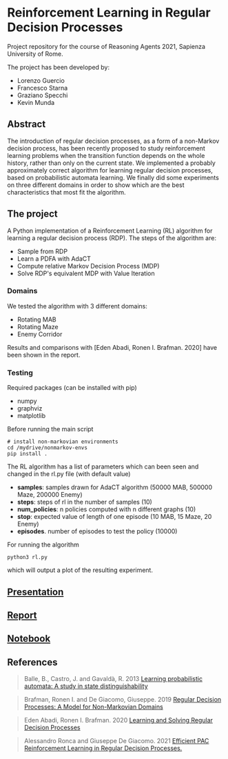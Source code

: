 # Reinforcement Learning in Regular Decision Processes
Project repository for the course of Reasoning Agents 2021, Sapienza University of Rome. 

The project has been developed by:
- Lorenzo Guercio 
- Francesco Starna
- Graziano Specchi
- Kevin Munda

## Abstract
The introduction of regular decision processes, as a form of a non-Markov decision process, has been recently proposed to study reinforcement learning problems when the transition function depends on the whole history, rather than only on the current state. We implemented a probably approximately correct algorithm for learning regular decision processes, based on probabilistic automata learning. We finally did some experiments on three different domains in order to show which are the best characteristics that most fit the algorithm.

## The project
A Python implementation of a Reinforcement Learning (RL) algorithm for learning a regular decision process (RDP). The steps of the algorithm are:
- Sample from RDP
- Learn a PDFA with AdaCT
- Compute relative Markov Decision Process (MDP)
- Solve RDP's equivalent MDP with Value Iteration

### Domains
We tested the algorithm with 3 different domains:
- Rotating MAB
- Rotating Maze
- Enemy Corridor

Results and comparisons with [Eden Abadi, Ronen I. Brafman. 2020] have been shown in the report. 

### Testing
Required packages (can be installed with pip)
- numpy
- graphviz
- matplotlib

Before running the main script
```
# install non-markovian environments
cd /mydrive/nonmarkov-envs
pip install .
```

The RL algorithm has a list of parameters which can been seen and changed in the rl.py file (with default value)
- **samples**: samples drawn for AdaCT algorithm (50000 MAB, 500000 Maze, 200000 Enemy)
- **steps**: steps of rl in the number of samples (10)
- **num_policies**: n policies computed with n different graphs (10)
- **stop**: expected value of length of one episode (10 MAB, 15 Maze, 20 Enemy)
- **episodes**. number of episodes to test the policy (10000)

For running the algorithm
```
python3 rl.py
```

which will output a plot of the resulting experiment.

## [Presentation](https://github.com/gracaliffo94/Reasoning-Agents-Project/blob/main/RA_Project_Presentation.pdf)
## [Report](https://github.com/gracaliffo94/Reasoning-Agents-Project/blob/main/RA_Project_Report.pdf)
## [Notebook](https://github.com/gracaliffo94/Reasoning-Agents-Project/blob/main/RA_Project.ipynb)

## References
> Balle, B., Castro, J. and Gavaldà, R. 2013
[Learning probabilistic automata: A study in state distinguishability](https://borjaballe.github.io/papers/tcs13.pdf)

> Brafman, Ronen I. and De Giacomo, Giuseppe. 2019
[Regular Decision Processes: A Model for Non-Markovian Domains](https://www.ijcai.org/proceedings/2019/766)

> Eden Abadi, Ronen I. Brafman. 2020
[Learning and Solving Regular Decision Processes](https://arxiv.org/pdf/2003.01008.pdf)

> Alessandro Ronca and Giuseppe De Giacomo. 2021
[Efficient PAC Reinforcement Learning in Regular Decision Processes.](https://www.researchgate.net/publication/351623733_Efficient_PAC_Reinforcement_Learning_in_Regular_Decision_Processes)
